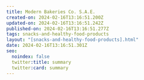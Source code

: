 ```yaml
---
title: Modern Bakeries Co. S.A.E.
created-on: 2024-02-16T13:16:51.200Z
updated-on: 2024-02-16T13:16:51.242Z
published-on: 2024-02-16T13:16:51.277Z
tags: snacks-and-healthy-food-products
layout: "[snacks-and-healthy-food-products].html"
date: 2024-02-16T13:16:51.301Z
seo:
  noindex: false
  twitter:title: summary
  twitter:card: summary
---
```

